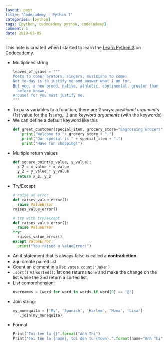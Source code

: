 ```yaml
---
layout: post
title: "Codecademy - Python 1"
categories: [python]
tags: [python, codecademy python, codecademy]
comment: 1
date: 2019-05-05
---
```


This note is created when I started to learn the [Learn Python 3](https://www.codecademy.com/courses/learn-python-3) on Codecademy.

- Multiplines string
	~~~ python
	leaves_of_grass = """
	Poets to come! orators, singers, musicians to come!
	Not to-day is to justify me and answer what I am for,
	But you, a new brood, native, athletic, continental, greater than
	  before known,
	Arouse! for you must justify me.
	"""
	~~~
- To pass variables to a function, there are 2 ways: *positional arguments* (1st value for the 1st arg,...) and *keyword arguments* (with the keywords)
- We can define a default keyword like this
	~~~ python
	def greet_customer(special_item, grocery_store="Engrossing Grocers"):
	    print("Welcome to "+ grocery_store + ".")
	    print("Our special is " + special_item + ".")
	    print("Have fun shopping!")
	~~~
- Multiple return values
	~~~ python
	def square_point(x_value, y_value):
	  x_2 = x_value * x_value
	  y_2 = y_value * y_value
	  return x_2, y_2
	~~~
- Try/Except
	~~~ python
	# raise an error
	def raises_value_error():
	  raise ValueError
	raises_value_error()
	
	# try with try/except
	def raises_value_error():
	  raise ValueError
	try:
	  raises_value_error()
	except ValueError:
	  print("You raised a ValueError!")
	~~~
- An if statement that is always false is called a **contradiction**.
- **zip**: create paired list
- Count an element in a list: `votes.count('Jake')`
- `.sort()` vs `sorted()`: 1st one returns `None` and make the change on the list while the 2nd return a sorted list.
- List comprehension:
  ~~~ python
  usernames = [word for word in words if word[0] == '@']
  ~~~
- Join string:
  ~~~ python
  my_munequita = ['My', 'Spanish', 'Harlem', 'Mona', 'Lisa']
  ' '.join(my_munequita)
  ~~~
- Format
  ~~~ python
  Print("Toi ten la {}".format("Anh Thi")
  Print("Toi ten la {name}, toi den tu {town}.".format(name="Anh Thi", town="Ben Tre")
  ~~~